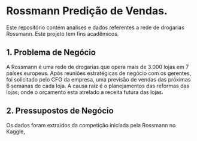 # Rossmann Predição de Vendas. 
Este repositório contém analises e dados referentes a rede de drogarias Rossmann. 
Este projeto tem fins acadêmicos.

## 1. Problema de Negócio
A Rossmann é uma rede de drogarias que opera mais de 3.000 lojas em 7 países europeus. Após reuniões estratégicas de negócio com os gerentes, foi solicitado pelo CFO da empresa, uma previsão de vendas das próximas 6 semanas de cada loja. A causa raiz é o planejamentos das reformas das lojas, onde o orçamento esta atrelado a receita futura das lojas. 

## 2. Pressupostos de Negócio
Os dados foram extraidos da competição iniciada pela Rossmann no Kaggle, 
